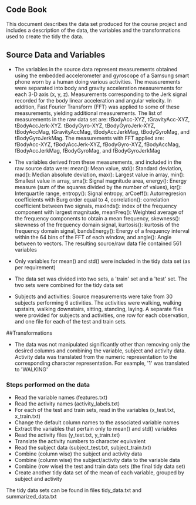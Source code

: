 ## Code Book

This document describes the data set produced for the course project and includes a description of the data, the variables and the transformations used to create the tidy the data.

## Source Data and Variables
* The variables in the source data represent measurements obtained using the embedded accelerometer and gyroscope of a Samsung smart phone worn by a human doing various activities.  The measurements were separated into body and gravity acceleration measurements for each 3-D axis (x, y, z).  Measurements corresponding to the Jerk signal recorded for the body linear acceleration and angular velocity.  In addition, Fast Fourier Transform (FFT) was applied to some of these measurements, yielding additional measurements.  The list of measurements in the raw data set are:  tBodyAcc-XYZ, tGravityAcc-XYZ, tBodyAccJerk-XYZ. tBodyGyro-XYZ, tBodyGyroJerk-XYZ, tBodyAccMag, tGravityAccMag, tBodyAccJerkMag, tBodyGyroMag, and tBodyGyroJerkMag.  The measurements with FFT applied are: fBodyAcc-XYZ, fBodyAccJerk-XYZ, fBodyGyro-XYZ, fBodyAccMag, fBodyAccJerkMag, fBodyGyroMag, and fBodyGyroJerkMag 

* The variables derived from these measurements, and included in the raw source data were: 
mean(): Mean value,
std(): Standard deviation,
mad(): Median absolute deviation,
max(): Largest value in array,
min(): Smallest value in array,
sma(): Signal magnitude area,
energy(): Energy measure (sum of the squares divided by the number of values),
iqr(): Interquartile range,
entropy(): Signal entropy,
arCoeff(): Autorregresion coefficients with Burg order equal to 4,
correlation(): correlation coefficient between two signals,
maxInds(): index of the frequency component with largest magnitude,
meanFreq(): Weighted average of the frequency components to obtain a mean frequency,
skewness(): skewness of the frequency domain signal,
kurtosis(): kurtosis of the frequency domain signal, 
bandsEnergy(): Energy of a frequency interval within the 64 bins of the FFT of each window,
and angle(): Angle between to vectors.  The resulting source/raw data file contained 561 variables

* Only variables for mean() and std() were included in the tidy data set (as per requirement)
* The data set was divided into two sets, a 'train' set and a 'test' set. The two sets were combined for the tidy data set

* Subjects and activities: Source measurements were take from 30 subjects performing 6 activities.  The activities were walking, walking upstairs, walking downstairs, sitting, standing, laying.  A separate files were provided for subjects and activities, one row for each observation, and one file for each of the test and train sets.

##Transformations
* The data was not manipulated significantly other than removing only the desired columns and combining the variable, subject and activity data.  Activity data was translated from the numeric representation to the corresponding character representation.  For example, '1' was translated to 'WALKING'

### Steps performed on the data
* Read the variable names (features.txt)
* Read the activity names (activity_labels.txt)
* For each of the test and train sets, read in the variables (x_test.txt, x_train.txt)
* Change the default column names to the associated variable names
* Extract the variables that pertain only to mean() and std() variables
* Read the activity files (y_test.txt, y_train.txt)
* Translate the activity numbers to character equivalent
* Read the subject data (subject_test.txt, subject_train.txt)
* Combine (column wise) the subject and activity data
* Combine (column wise) the subject/activity data to the variable data
* Combine (row wise) the test and train data sets (the final tidy data set)
* Create another tidy data set of the mean of each variable, grouped by subject and activity

The tidy data sets can be found in files tidy_data.txt and summarized_data.txt

